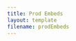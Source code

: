 ```yaml
---
title: Prod Embeds
layout: template
filename: prodEmbeds
--- 
```


<html>
    <div class="photo-grid">
        <div class="column">
            <script>window.tagboardDomain = "https://embed.tagboard.com";</script>
            <div class="tagboard-embed" tgb-embed-id="6735"></div>
            <script src="https://static.tagboard.com/embed/assets/js/embed.js"></script>
        </div>
        </div>
</html>

